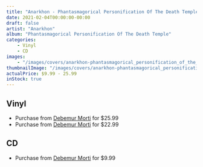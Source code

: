```yaml
---
title: "Anarkhon - Phantasmagorical Personification Of The Death Temple"
date: 2021-02-04T00:00:00-00:00
draft: false
artist: "Anarkhon"
album: "Phantasmagorical Personification Of The Death Temple"
categories:
    - Vinyl
    - CD
images:
    - "/images/covers/anarkhon-phantasmagorical_personification_of_the_death_temple.png"
thumbnailImage: "/images/covers/anarkhon-phantasmagorical_personification_of_the_death_temple-thumb.png"
actualPrice: $9.99 - 25.99
inStock: true
---
```


## Vinyl
* Purchase from [Debemur Morti](https://debemurmorti.aisamerch.com/item/97131) for $25.99
* Purchase from [Debemur Morti](https://debemurmorti.aisamerch.com/item/97130) for $22.99
## CD
* Purchase from [Debemur Morti](https://debemurmorti.aisamerch.com/item/98669) for $9.99
